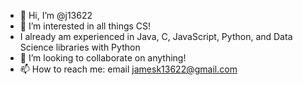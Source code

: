 - 👋 Hi, I’m @j13622
- 👀 I’m interested in all things CS!
- I already am experienced in Java, C, JavaScript, Python, and Data Science libraries with Python
- 💞️ I’m looking to collaborate on anything!
- 📫 How to reach me: email jamesk13622@gmail.com
